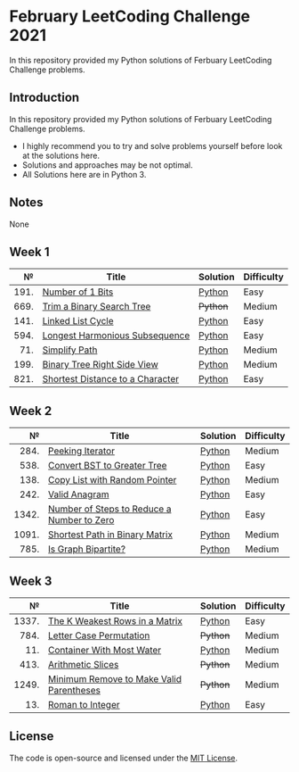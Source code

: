 # February LeetCoding Challenge 2021
In this repository provided my Python solutions of Ferbuary LeetCoding Challenge problems.

## Introduction
In this repository provided my Python solutions of Ferbuary LeetCoding Challenge problems. 
- I highly recommend you to try and solve problems yourself before look at the solutions here.
- Solutions and approaches may be not optimal.
- All Solutions here are in Python 3.

## Notes
None

## Week 1
|№|Title|Solution|Difficulty|
| ----: | --- | --- | --- |
|191.|[Number of 1 Bits](https://leetcode.com/problems/number-of-1-bits/)|[Python](/Easy/191.Numberof1Bits.py)|Easy|
|669.|[Trim a Binary Search Tree](https://leetcode.com/problems/trim-a-binary-search-tree/)|~~Python~~|Medium|
|141.|[Linked List Cycle](https://leetcode.com/problems/linked-list-cycle/)|[Python](/Easy/141.LinkedListCycle.py)|Easy|
|594.|[Longest Harmonious Subsequence](https://leetcode.com/problems/longest-harmonious-subsequence/)|[Python](/Easy/594.LongestHarmoniousSubsequence(defaultdict).py)|Easy|
|71.|[Simplify Path](https://leetcode.com/problems/simplify-path/)|[Python](/Medium/71.SimplifyPath.py)|Medium|
|199.|[Binary Tree Right Side View](https://leetcode.com/problems/binary-tree-right-side-view/)|[Python](/Medium/199.BinaryTreeRightSideView.py)|Medium|
|821.|[Shortest Distance to a Character](https://leetcode.com/problems/shortest-distance-to-a-character/)|[Python](/Easy/821.ShortestDistancetoaCharacter.py)|Easy|

## Week 2
|№|Title|Solution|Difficulty|
| ----: | --- | --- | --- |
|284.|[Peeking Iterator](https://leetcode.com/problems/peeking-iterator/)|[Python](/Medium/284.PeekingIterator.py)|Medium|
|538.|[Convert BST to Greater Tree](https://leetcode.com/problems/convert-bst-to-greater-tree/)|[Python](/Easy/538.ConvertBSTtoGreaterTree.py)|Easy|
|138.|[Copy List with Random Pointer](https://leetcode.com/problems/copy-list-with-random-pointer/)|[Python](/Medium/138.CopyListwithRandomPointer.py)|Medium|
|242.|[Valid Anagram](https://leetcode.com/problems/valid-anagram/)|[Python](/Easy/242.ValidAnagram.py)|Easy|
|1342.|[Number of Steps to Reduce a Number to Zero](https://leetcode.com/problems/number-of-steps-to-reduce-a-number-to-zero/)|[Python](/Easy/1342.NumberofStepstoReduceaNumbertoZero.py)|Easy|
|1091.|[Shortest Path in Binary Matrix](https://leetcode.com/problems/shortest-path-in-binary-matrix/)|[Python](/Medium/1091.ShortestPathinBinaryMatrix.py)|Medium|
|785.|[Is Graph Bipartite?](https://leetcode.com/problems/is-graph-bipartite/)|[Python](/Medium/785.IsGraphBipartite.py)|Medium|

## Week 3
|№|Title|Solution|Difficulty|
| ----: | --- | --- | --- |
|1337.|[The K Weakest Rows in a Matrix](https://leetcode.com/problems/the-k-weakest-rows-in-a-matrix/)|[Python](/Easy/1337.TheKWeakestRowsinaMatrix.py)|Easy|
|784.|[Letter Case Permutation](https://leetcode.com/problems/letter-case-permutation/)|~~Python~~|Medium|
|11.|[Container With Most Water](https://leetcode.com/problems/container-with-most-water/)|[Python](/Medium/11.ContainerWithMostWater.py)|Medium|
|413.|[Arithmetic Slices](https://leetcode.com/problems/arithmetic-slices/)|~~Python~~|Medium|
|1249.|[Minimum Remove to Make Valid Parentheses](https://leetcode.com/problems/minimum-remove-to-make-valid-parentheses/)|~~Python~~|Medium|
|13.|[Roman to Integer](https://leetcode.com/problems/roman-to-integer/)|[Python](/Easy/13.RomantoInteger.py)|Easy|

## License
The code is open-source and licensed under the [MIT License](/LICENSE).
